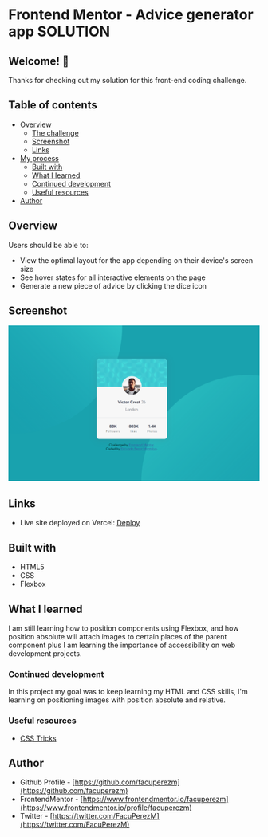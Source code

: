 # Frontend Mentor - Advice generator app SOLUTION

## Welcome! 👋

Thanks for checking out my solution for this front-end coding challenge.

## Table of contents

- [Overview](#overview)
  - [The challenge](#the-challenge)
  - [Screenshot](#screenshot)
  - [Links](#links)
- [My process](#my-process)
  - [Built with](#built-with)
  - [What I learned](#what-i-learned)
  - [Continued development](#continued-development)
  - [Useful resources](#useful-resources)
- [Author](#author)

## Overview

Users should be able to:

- View the optimal layout for the app depending on their device's screen size
- See hover states for all interactive elements on the page
- Generate a new piece of advice by clicking the dice icon

## Screenshot

![Advice Generator App](./screenshot/Captura.PNG)

## Links

- Live site deployed on Vercel: [Deploy](https://profile-card-facundo.vercel.app/)

## Built with

- HTML5
- CSS
- Flexbox

## What I learned

I am still learning how to position components using Flexbox, and how position absolute will attach images to certain places of the parent component plus I am learning the importance of accessibility on web development projects.

### Continued development

In this project my goal was to keep learning my HTML and CSS skills, I'm learning on positioning images with position absolute and relative.

### Useful resources

- [CSS Tricks](https://css-tricks.com/)

## Author

- Github Profile - [https://github.com/facuperezm](https://github.com/facuperezm)
- FrontendMentor - [https://www.frontendmentor.io/facuperezm](https://www.frontendmentor.io/profile/facuperezm)
- Twitter - [https://twitter.com/FacuPerezM](https://twitter.com/FacuPerezM)
